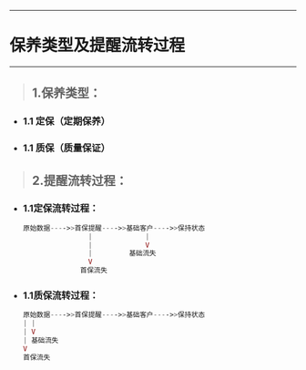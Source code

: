 
---

# 保养类型及提醒流转过程

---

> ## 1.保养类型：

* ### 1.1 定保（定期保养）
* ### 1.1 质保（质量保证）

> ## 2.提醒流转过程：

* ### 1.1定保流转过程：

  ```php
  原始数据---->>首保提醒---->>基础客户---->>保持状态
                  |             |
                  |             V
                  |         基础流失
                  V
                首保流失
  ```
* ### 1.1质保流转过程：

  ```php
  原始数据---->>首保提醒---->>基础客户---->>保持状态
  | |
  | V
  | 基础流失
  V
  首保流失
  ```



